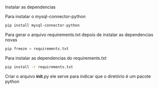 Instalar as dependencias

Para instalar o mysql-connector-python

```bash
pip install mysql-connector-python
```
Para gerar o arquivo requirements.txt depois de instalar as dependencias novas
```bash
pip freeze > requirements.txt 
```
Para instalar as dependencias do requirements.txt
```bash
pip install -r requirements.txt
```
Criar o arquivo __init__.py 
ele serve para indicar que o diretório é um pacote python
